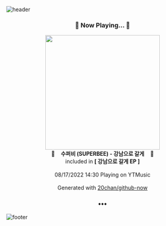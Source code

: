 ![header](https://capsule-render.vercel.app/api?type=wave&height=170&section=header&text=Hi.%20I'm%20SHIFT&fontColor=090707&fontAlignX=45&fontAlignY=65&fontSize=100)

<h3 align="center">🎵 Now Playing... 🎵</h3>
<p align="center">
  <a href="https://music.youtube.com/watch?v=g5akJwp-zp8">
    <img width="300" src="https://lh3.googleusercontent.com/D2h59e1lSjy1FBhvVig1MteV646lQOjzqLrf0HYDCTEK6czNTR-GDERWDAloq78LXB24GXxcgcbGatc">
  </a>
  <br>
  🎵&nbsp&nbsp&nbsp <b>수퍼비 (SUPERBEE) - 강남으로 갈게</b> &nbsp&nbsp&nbsp🎵
  <br>
  included in <b>[ 강남으로 갈게 EP ]</b>
  
  <br />
  <br />
  08/17/2022 14:30 Playing on YTMusic
  <br />
  <br />
  Generated with <a href="https://github.com/20chan/github-now">20chan/github-now</a>
</p>

<h3 align="center">•••</h3>

![footer](https://capsule-render.vercel.app/api?type=wave&height=150&section=footer)
